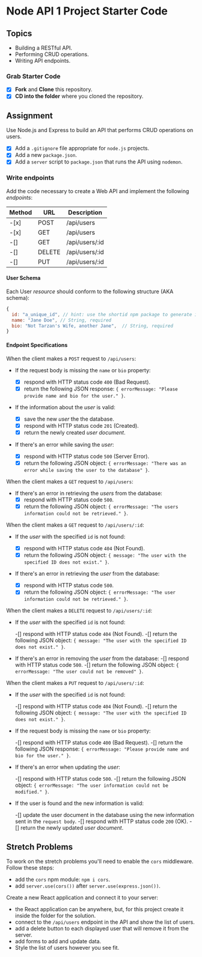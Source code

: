 # Node API 1 Project Starter Code

## Topics

- Building a RESTful API.
- Performing CRUD operations.
- Writing API endpoints.

### Grab Starter Code

-[x] **Fork** and **Clone** this repository.
-[x] **CD into the folder** where you cloned the repository.

## Assignment

Use Node.js and Express to build an API that performs CRUD operations on users.

-[x] Add a `.gitignore` file appropriate for `node.js` projects.
-[x] Add a new `package.json`.
-[x] Add a `server` script to `package.json` that runs the API using `nodemon`.

### Write endpoints

Add the code necessary to create a Web API and implement the following _endpoints_:

| Method | URL            | Description                                                                                            |
| ------ | -------------- | ------------------------------------------------------------------------------------------------------ |
-[x]| POST   | /api/users     | Creates a user using the information sent inside the `request body`.                                   |
-[x]| GET    | /api/users     | Returns an array users.                                                                                |
-[]| GET    | /api/users/:id | Returns the user object with the specified `id`.                                                       |
-[]| DELETE | /api/users/:id | Removes the user with the specified `id` and returns the deleted user.                                 |
-[]| PUT    | /api/users/:id | Updates the user with the specified `id` using data from the `request body`. Returns the modified user |

#### User Schema

Each User _resource_ should conform to the following structure (AKA schema):

```js
{
  id: "a_unique_id", // hint: use the shortid npm package to generate it
  name: "Jane Doe", // String, required
  bio: "Not Tarzan's Wife, another Jane",  // String, required
}
```

#### Endpoint Specifications

When the client makes a `POST` request to `/api/users`:

- If the request body is missing the `name` or `bio` property:

  -[x] respond with HTTP status code `400` (Bad Request).
  -[x] return the following JSON response: `{ errorMessage: "Please provide name and bio for the user." }`.

- If the information about the _user_ is valid:

  -[x] save the new _user_ the the database.
  -[x] respond with HTTP status code `201` (Created).
  -[x] return the newly created _user document_.

- If there's an error while saving the _user_:
  -[x] respond with HTTP status code `500` (Server Error).
  -[x] return the following JSON object: `{ errorMessage: "There was an error while saving the user to the database" }`.

When the client makes a `GET` request to `/api/users`:

- If there's an error in retrieving the _users_ from the database:
  -[x] respond with HTTP status code `500`.
  -[x] return the following JSON object: `{ errorMessage: "The users information could not be retrieved." }`.

When the client makes a `GET` request to `/api/users/:id`:

- If the _user_ with the specified `id` is not found:

  -[x] respond with HTTP status code `404` (Not Found).
  -[x] return the following JSON object: `{ message: "The user with the specified ID does not exist." }`.

- If there's an error in retrieving the _user_ from the database:
  -[x] respond with HTTP status code `500`.
  -[x] return the following JSON object: `{ errorMessage: "The user information could not be retrieved." }`.

When the client makes a `DELETE` request to `/api/users/:id`:

- If the _user_ with the specified `id` is not found:

  -[] respond with HTTP status code `404` (Not Found).
  -[] return the following JSON object: `{ message: "The user with the specified ID does not exist." }`.

- If there's an error in removing the _user_ from the database:
  -[] respond with HTTP status code `500`.
  -[] return the following JSON object: `{ errorMessage: "The user could not be removed" }`.

When the client makes a `PUT` request to `/api/users/:id`:

- If the _user_ with the specified `id` is not found:

  -[] respond with HTTP status code `404` (Not Found).
  -[] return the following JSON object: `{ message: "The user with the specified ID does not exist." }`.

- If the request body is missing the `name` or `bio` property:

  -[] respond with HTTP status code `400` (Bad Request).
  -[] return the following JSON response: `{ errorMessage: "Please provide name and bio for the user." }`.

- If there's an error when updating the _user_:

  -[] respond with HTTP status code `500`.
  -[] return the following JSON object: `{ errorMessage: "The user information could not be modified." }`.

- If the user is found and the new information is valid:

  -[] update the user document in the database using the new information sent in the `request body`.
  -[] respond with HTTP status code `200` (OK).
  -[] return the newly updated _user document_.

## Stretch Problems

To work on the stretch problems you'll need to enable the `cors` middleware. Follow these steps:

- add the `cors` npm module: `npm i cors`.
- add `server.use(cors())` after `server.use(express.json())`.

Create a new React application and connect it to your server:

- the React application can be anywhere, but, for this project create it inside the folder for the solution.
- connect to the `/api/users` endpoint in the API and show the list of users.
- add a delete button to each displayed user that will remove it from the server.
- add forms to add and update data.
- Style the list of users however you see fit.
